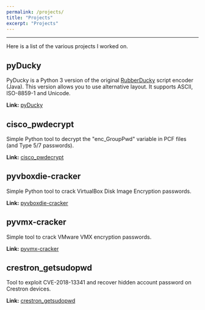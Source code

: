 ```yaml
---
permalink: /projects/
title: "Projects"
excerpt: "Projects"
---
```


---
Here is a list of the various projects I worked on.

## pyDucky

PyDucky is a Python 3 version of the original [RubberDucky](https://github.com/hak5darren/USB-Rubber-Ducky) script encoder (Java). 
This version allows you to use alternative layout. It supports ASCII, ISO-8859-1 and Unicode.

**Link:** [pyDucky](https://github.com/axcheron/pyDucky)

## cisco_pwdecrypt

Simple Python tool to decrypt the "enc_GroupPwd" variable in PCF files (and Type 5/7 passwords).

**Link:** [cisco_pwdecrypt](https://github.com/axcheron/cisco_pwdecrypt)

## pyvboxdie-cracker

Simple Python tool to crack VirtualBox Disk Image Encryption passwords.

**Link:** [pyvboxdie-cracker](https://github.com/axcheron/pyvboxdie-cracker)

## pyvmx-cracker

Simple tool to crack VMware VMX encryption passwords.

**Link:** [pyvmx-cracker](https://github.com/axcheron/pyvmx-cracker)

## crestron_getsudopwd

Tool to exploit CVE-2018-13341 and recover hidden account password on Crestron devices.

**Link:** [crestron_getsudopwd](https://github.com/axcheron/crestron_getsudopwd)